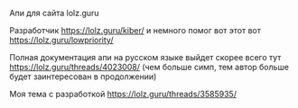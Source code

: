 Апи для сайта lolz.guru

Разработчик https://lolz.guru/kiber/ и немного помог вот этот вот https://lolz.guru/lowpriority/

Полная документация апи на русском языке выйдет скорее всего тут https://lolz.guru/threads/4023008/ (чем больше симп, тем автор больше будет заинтересован в продолжении)

Моя тема с разработкой https://lolz.guru/threads/3585935/
